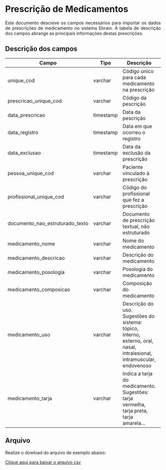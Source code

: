 # Prescrição de Medicamentos
<p align="justify"> 
Este documento descreve os campos necessários para importar os dados de prescrições de medicamento no sistema Ebrain. A tabela de descrição dos campos abrange as principais informações destas prescrições.
 </p>

 ## Descrição dos campos

| Campo                       | Tipo      | Descrição                                                                  | Restrição       |
|-----------------------------|-----------|----------------------------------------------------------------------------|-----------------|
| unique_cod                 | varchar     | Código único para cada medicamento na prescrição                       |  Obrigatório            |
| prescricao_unique_cod     | varchar | Código da pescrição                                       |  Obrigatório               |
| data_prescricao          | timestamp     | Data da pescrição                |                 |
| data_registro    | timestamp     | Data em que ocorreu o registro   | Obrigatório                |
| data_exclusao | timestamp     |   Data da exclusão da prescrição       |                 |
| pessoa_unique_cod            | varchar | Paciente vinculado à prescrição    |                 |
| profissional_unique_cod               | varchar | Código do profissional que fez a prescrição              |                 |
| documento_nao_estruturado_texto     | varchar   | Documento de prescrição textual, não estruturado                               |                 |
| medicamento_nome     | varchar   | Nome do medicamento                               |                 |
| medicamento_descricao     | varchar   | Descrição do medicamento                              |                 |
| medicamento_posologia     | varchar   | Posologia do medicamento                               |                 |
| medicamento_composicao     |  varchar  | Composição do medicamento                        |                 |
| medicamento_uso     |  varchar |  Descrição do uso. Sugestões do sistema: tópico, interno, externo, oral, nasal, intralesional, intramuscular, endovenoso               |                 |
| medicamento_tarja     |  varchar  | Indica a tarja do medicamento. Sugestões: tarja vermelha, tarja preta, tarja amarela...                      |                 |

## Arquivo
<p align="justify">Realize o dowload do arquivo de exemplo abaixo:</p>

[Clique aqui para baixar o arquivo csv](https://drive.google.com/uc?export=download&id=1Y2oRkr6LkonyFtLaKompIE4wjeBKk2yv)
